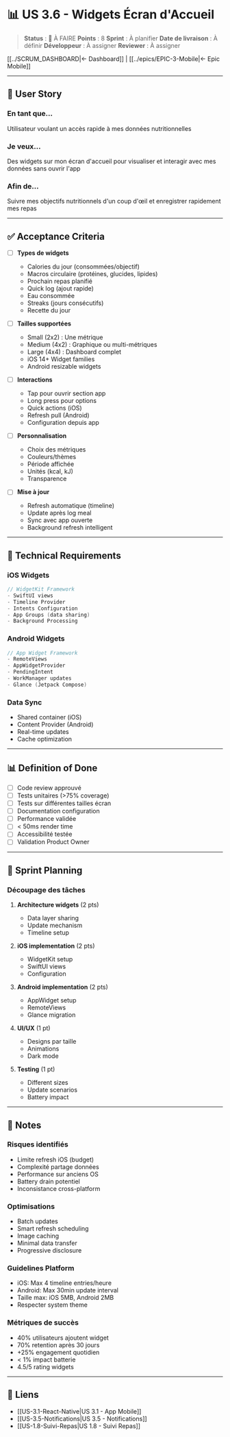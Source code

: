 # 📊 US 3.6 - Widgets Écran d'Accueil

> **Status** : 📝 À FAIRE
> **Points** : 8
> **Sprint** : À planifier
> **Date de livraison** : À définir
> **Développeur** : À assigner
> **Reviewer** : À assigner

[[../SCRUM_DASHBOARD|← Dashboard]] | [[../epics/EPIC-3-Mobile|← Epic Mobile]]

---

## 📝 User Story

### En tant que...
Utilisateur voulant un accès rapide à mes données nutritionnelles

### Je veux...
Des widgets sur mon écran d'accueil pour visualiser et interagir avec mes données sans ouvrir l'app

### Afin de...
Suivre mes objectifs nutritionnels d'un coup d'œil et enregistrer rapidement mes repas

---

## ✅ Acceptance Criteria

- [ ] **Types de widgets**
  - Calories du jour (consommées/objectif)
  - Macros circulaire (protéines, glucides, lipides)
  - Prochain repas planifié
  - Quick log (ajout rapide)
  - Eau consommée
  - Streaks (jours consécutifs)
  - Recette du jour

- [ ] **Tailles supportées**
  - Small (2x2) : Une métrique
  - Medium (4x2) : Graphique ou multi-métriques
  - Large (4x4) : Dashboard complet
  - iOS 14+ Widget families
  - Android resizable widgets

- [ ] **Interactions**
  - Tap pour ouvrir section app
  - Long press pour options
  - Quick actions (iOS)
  - Refresh pull (Android)
  - Configuration depuis app

- [ ] **Personnalisation**
  - Choix des métriques
  - Couleurs/thèmes
  - Période affichée
  - Unités (kcal, kJ)
  - Transparence

- [ ] **Mise à jour**
  - Refresh automatique (timeline)
  - Update après log meal
  - Sync avec app ouverte
  - Background refresh intelligent

---

## 🔧 Technical Requirements

### iOS Widgets
```swift
// WidgetKit Framework
- SwiftUI views
- Timeline Provider
- Intents Configuration
- App Groups (data sharing)
- Background Processing
```

### Android Widgets
```kotlin
// App Widget Framework
- RemoteViews
- AppWidgetProvider
- PendingIntent
- WorkManager updates
- Glance (Jetpack Compose)
```

### Data Sync
- Shared container (iOS)
- Content Provider (Android)
- Real-time updates
- Cache optimization

---

## 📊 Definition of Done

- [ ] Code review approuvé
- [ ] Tests unitaires (>75% coverage)
- [ ] Tests sur différentes tailles écran
- [ ] Documentation configuration
- [ ] Performance validée
- [ ] < 50ms render time
- [ ] Accessibilité testée
- [ ] Validation Product Owner

---

## 🎯 Sprint Planning

### Découpage des tâches
1. **Architecture widgets** (2 pts)
   - Data layer sharing
   - Update mechanism
   - Timeline setup

2. **iOS implementation** (2 pts)
   - WidgetKit setup
   - SwiftUI views
   - Configuration

3. **Android implementation** (2 pts)
   - AppWidget setup
   - RemoteViews
   - Glance migration

4. **UI/UX** (1 pt)
   - Designs par taille
   - Animations
   - Dark mode

5. **Testing** (1 pt)
   - Different sizes
   - Update scenarios
   - Battery impact

---

## 📝 Notes

### Risques identifiés
- Limite refresh iOS (budget)
- Complexité partage données
- Performance sur anciens OS
- Battery drain potentiel
- Inconsistance cross-platform

### Optimisations
- Batch updates
- Smart refresh scheduling
- Image caching
- Minimal data transfer
- Progressive disclosure

### Guidelines Platform
- iOS: Max 4 timeline entries/heure
- Android: Max 30min update interval
- Taille max: iOS 5MB, Android 2MB
- Respecter system theme

### Métriques de succès
- 40% utilisateurs ajoutent widget
- 70% retention après 30 jours
- +25% engagement quotidien
- < 1% impact batterie
- 4.5/5 rating widgets

---

## 🔗 Liens

- [[US-3.1-React-Native|US 3.1 - App Mobile]]
- [[US-3.5-Notifications|US 3.5 - Notifications]]
- [[US-1.8-Suivi-Repas|US 1.8 - Suivi Repas]]
